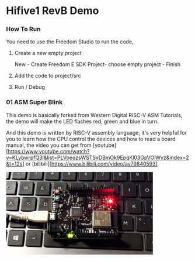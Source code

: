 # Hifive1 RevB Demo

### How To Run

You need to use the Freedom Studio to run the code,

1. Create a new empty project

   New - Create Freedom E SDK Project- choose empty project - Finish

2. Add the code to project/src
3. Run / Debug


### 01 ASM Super Blink

This demo is basically forked  from Western Digital RISC-V ASM Tutorials, the demo will make the LED flashes red, green and blue in turn.

And this demo is written by RISC-V assembly language, it's very helpful for you to learn how the CPU control the devices and how to read a board manual, the video you can get from [youtube][https://www.youtube.com/watch?v=KLybwrpfQ3I&list=PLVoeqzsWSTSvDBmOk9EpqKl03GpVOlWvz&index=2&t=12s] or [bilibili][https://www.bilibili.com/video/av79840593]

![super-blink](img/super-blink.jpg)

